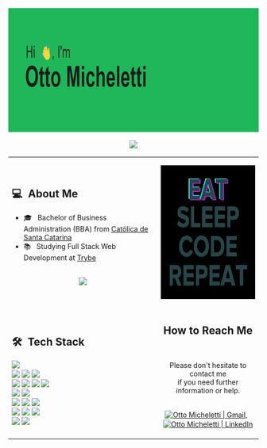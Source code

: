 <div align="center">
  <img height="250em" src="./header.png"/>

![](https://komarev.com/ghpvc/?username=ottomicheletti&color=lightgrey)
<table>
  <tr>
    <td>
      <h2> 💻 &nbsp;About Me </h2>
       <ul>
        <li>🎓 &nbsp; Bachelor of Business Administration (BBA) from <a href="https://catolicasc.org.br/">Católica de Santa Catarina</a></li>
        <li>📚 &nbsp; Studying Full Stack Web Development at <a href="https://github.com/betrybe">Trybe</a></li>
       </ul>
       <p align="center">
         <br>
        <img height="150em" src="https://github-readme-stats-eight-theta.vercel.app/api?username=ottomicheletti&show_icons=true&theme=algolia&include_all_commits=true&count_private=true"/>
        </p>
    </td>
    <td>
     <p align="center">
        <img height="270em" src="./eatsleepcoderepeat.webp"/>
     </p>
    </td>
  </tr>
  <tr>
   <td>
     <h2> 🛠 &nbsp;Tech Stack</h2>
     <img src="https://img.shields.io/badge/Python-05122A?style=for-the-badge&logo=python&logoColor=white"/>
     <br>
     <img src="https://img.shields.io/badge/Html5-05122A?style=for-the-badge&logo=html5&logoColor=white"/>
     <img src="https://img.shields.io/badge/Css3-05122A?style=for-the-badge&logo=css3&logoColor=white"/>
     <img src="https://img.shields.io/badge/JavaScript-05122A?style=for-the-badge&logo=javascript&logoColor=white"/>
     <br>
     <img src="https://img.shields.io/badge/react-05122A?style=for-the-badge&logo=react&logoColor=white"/>
     <img src="https://img.shields.io/badge/redux-05122A?style=for-the-badge&logo=redux&logoColor=white"/>
     <!-- <img src="https://img.shields.io/badge/SolidJS-05122A?style=for-the-badge&logo=solid&logoColor=white"/> -->
     <!-- <img src="https://img.shields.io/badge/tailwindcss-05122A?style=for-the-badge&logo=tailwind-css&logoColor=white"/> -->
     <img src="https://img.shields.io/badge/node.js-05122A?style=for-the-badge&logo=node.js&logoColor=white"/>
     <img src="https://img.shields.io/badge/express.js-05122A?style=for-the-badge&logo=express&logoColor=white"/>
     <br>
     <img src="https://img.shields.io/badge/git-05122A?style=for-the-badge&logo=git&logoColor=white"/>
     <img src="https://img.shields.io/badge/github-05122A?style=for-the-badge&logo=github&logoColor=white"/>
     <br>
     <img src="https://img.shields.io/badge/mysql-05122A?style=for-the-badge&logo=mysql&logoColor=white"/>
     <img src="https://img.shields.io/badge/MongoDB-05122A?style=for-the-badge&logo=mongodb&logoColor=white"/>
     <img src="https://img.shields.io/badge/docker-05122A?style=for-the-badge&logo=docker&logoColor=white"/>
     <br>
     <img src="https://img.shields.io/badge/vite-05122A?style=for-the-badge&logo=vite&logoColor=white"/>
     <img src="https://img.shields.io/badge/Visual%20Studio%20Code-05122A?style=for-the-badge&logo=visual-studio-code&logoColor=white"/>
     <img src="https://img.shields.io/badge/Visual%20Studio%20Code-05122A?style=for-the-badge&logo=visual-studio-code&logoColor=white"/>
     <br>
     <img src="https://img.shields.io/badge/Linux-05122A?style=for-the-badge&logo=linux&logoColor=white"/>
     <img src="https://img.shields.io/badge/Windows-05122A?style=for-the-badge&logo=windows&logoColor=white"/>
   </td>
   <td>
    <div align="center">
      <h2><b>How to Reach Me</b></h2>
      <br>
      <p>Please don't hesitate to contact me
        <br>if you need further information or help.
      </p>
      <br>
      <!-- <a href="https://www.instagram.com/username_here" target="_blank">
      <img align="center" alt="Otto Micheletti | Instagram" width="30em" src="https://img.icons8.com/ios-glyphs/50/000000/instagram-new.png" />
      </a> &nbsp;&nbsp; -->
      <!-- <a href="https://www.youtube.com/c/username_here" target="_blank">
      <img align="center" alt="Otto Micheletti | YouTube" width="30em" src="https://img.icons8.com/ios-glyphs/50/000000/youtube.png" />
      </a> &nbsp;&nbsp; -->
      <a href="mailto:michelettiotto@gmail.com" >
      <img align="center" alt="Otto Micheletti | Gmail" width="30em" src="https://img.icons8.com/ios-glyphs/50/000000/gmail.png" />
      </a> &nbsp;&nbsp;
      <a href="https://www.linkedin.com/in/ottomic/" >
      <img align="center" alt="Otto Micheletti | LinkedIn" width="30em" src="https://img.icons8.com/ios-glyphs/50/000000/linkedin.png" />
      </a> &nbsp;&nbsp;
      <br>
    </div>
   </td>
  </tr>
</table>
</div>

